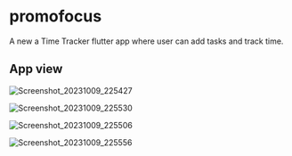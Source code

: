 # promofocus

A new a Time Tracker flutter app where user can add tasks and track time.

## App view


![Screenshot_20231009_225427](https://github.com/Nowshin17/Promofocus/assets/80466283/697b4f77-f197-4247-a480-f56fa64e9146)

![Screenshot_20231009_225530](https://github.com/Nowshin17/Promofocus/assets/80466283/147a8e9f-0b09-4bb3-adc4-8bdc16f6cbb0)

![Screenshot_20231009_225506](https://github.com/Nowshin17/Promofocus/assets/80466283/08438cdf-6f09-489b-905a-76060830e36b)

![Screenshot_20231009_225556](https://github.com/Nowshin17/Promofocus/assets/80466283/736c0475-1e2b-4878-ad89-0a0244b9c395)
